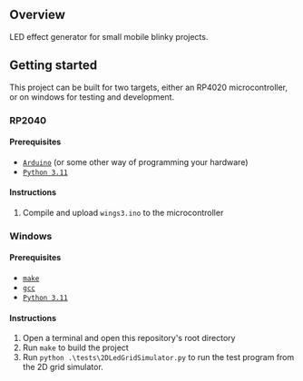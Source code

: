 ## Overview

LED effect generator for small mobile blinky projects.

## Getting started

This project can be built for two targets, either an RP4020 microcontroller, or on windows for testing and development.

### RP2040

#### Prerequisites

- [`Arduino`](https://www.arduino.cc/en/software) (or some other way of programming your hardware)
- [`Python 3.11`](https://www.python.org/downloads/release/python-3110/)

#### Instructions

1. Compile and upload `wings3.ino` to the microcontroller

### Windows

#### Prerequisites

- [`make`](https://gnuwin32.sourceforge.net/packages/make.htm)
- [`gcc`](https://community.chocolatey.org/packages/mingw)
- [`Python 3.11`](https://www.python.org/downloads/release/python-3110/)

#### Instructions

1. Open a terminal and open this repository's root directory
1. Run `make` to build the project
1. Run `python .\tests\2DLedGridSimulator.py` to run the test program from the 2D grid simulator.
